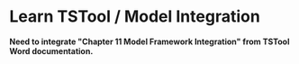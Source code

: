 # Learn TSTool / Model Integration #

**Need to integrate "Chapter 11 Model Framework Integration" from TSTool Word documentation.**
